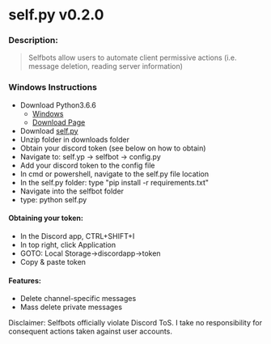 # self.py v0.2.0
### Description: 
> Selfbots allow users to automate client permissive 
> actions (i.e. message deletion, reading server information)


### Windows Instructions
* Download Python3.6.6
    * [Windows](https://www.python.org/ftp/python/3.6.6/python-3.6.6-amd64.exe)
    * [Download Page](https://www.python.org/downloads/)
* Download [self.py]()
* Unzip folder in downloads folder
* Obtain your discord token (see below on how to obtain)
* Navigate to: self.yp -> selfbot -> config.py
* Add your discord token to the config file
* In cmd or powershell, navigate to the self.py file location
* In the self.py folder: type "pip install -r requirements.txt"
* Navigate into the selfbot folder
* type: python self.py

#### Obtaining your token:
* In the Discord app, CTRL+SHIFT+I
* In top right, click Application
* GOTO: Local Storage->discordapp->token
* Copy & paste token

#### Features:
 * Delete channel-specific messages
 * Mass delete private messages

Disclaimer: Selfbots officially violate Discord ToS. I take no 
responsibility for consequent actions taken against user accounts.
